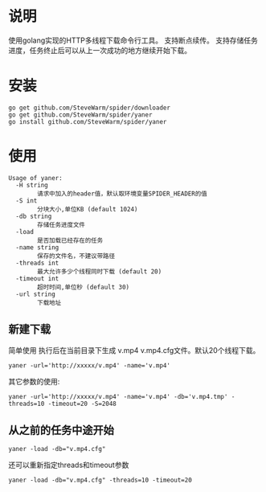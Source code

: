 # 说明

使用golang实现的HTTP多线程下载命令行工具。
支持断点续传。
支持存储任务进度，任务终止后可以从上一次成功的地方继续开始下载。

# 安装

```
go get github.com/SteveWarm/spider/downloader
go get github.com/SteveWarm/spider/yaner
go install github.com/SteveWarm/spider/yaner
```

# 使用

```
Usage of yaner:
  -H string
    	请求中加入的header值，默认取环境变量SPIDER_HEADER的值
  -S int
    	分块大小,单位KB (default 1024)
  -db string
    	存储任务进度文件
  -load
    	是否加载已经存在的任务
  -name string
    	保存的文件名，不建议带路径
  -threads int
    	最大允许多少个线程同时下载 (default 20)
  -timeout int
    	超时时间,单位秒 (default 30)
  -url string
    	下载地址
```

## 新建下载

简单使用
执行后在当前目录下生成 v.mp4 v.mp4.cfg文件。默认20个线程下载。
```
yaner -url='http://xxxxx/v.mp4' -name='v.mp4'
```

其它参数的使用:
```
yaner -url='http://xxxxx/v.mp4' -name='v.mp4' -db='v.mp4.tmp' -threads=10 -timeout=20 -S=2048
```

## 从之前的任务中途开始

```
yaner -load -db="v.mp4.cfg"
```

还可以重新指定threads和timeout参数
```
yaner -load -db="v.mp4.cfg" -threads=10 -timeout=20
```
